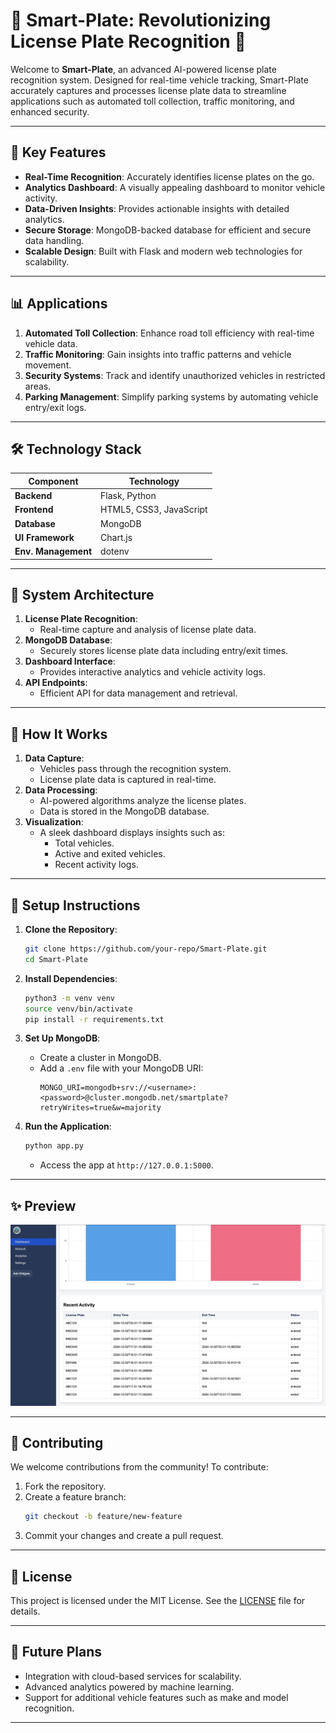 
# 🚗 **Smart-Plate**: Revolutionizing License Plate Recognition 🚦

Welcome to **Smart-Plate**, an advanced AI-powered license plate recognition system. Designed for real-time vehicle tracking, Smart-Plate accurately captures and processes license plate data to streamline applications such as automated toll collection, traffic monitoring, and enhanced security.

---

## 🧠 **Key Features**
- **Real-Time Recognition**: Accurately identifies license plates on the go.
- **Analytics Dashboard**: A visually appealing dashboard to monitor vehicle activity.
- **Data-Driven Insights**: Provides actionable insights with detailed analytics.
- **Secure Storage**: MongoDB-backed database for efficient and secure data handling.
- **Scalable Design**: Built with Flask and modern web technologies for scalability.

---

## 📊 **Applications**
1. **Automated Toll Collection**: Enhance road toll efficiency with real-time vehicle data.
2. **Traffic Monitoring**: Gain insights into traffic patterns and vehicle movement.
3. **Security Systems**: Track and identify unauthorized vehicles in restricted areas.
4. **Parking Management**: Simplify parking systems by automating vehicle entry/exit logs.

---

## 🛠 **Technology Stack**
| Component             | Technology                    |
|-----------------------|-------------------------------|
| **Backend**           | Flask, Python                 |
| **Frontend**          | HTML5, CSS3, JavaScript       |
| **Database**          | MongoDB                       |
| **UI Framework**      | Chart.js                      |
| **Env. Management**   | dotenv                        |

---

## 📐 **System Architecture**
1. **License Plate Recognition**:
   - Real-time capture and analysis of license plate data.
2. **MongoDB Database**:
   - Securely stores license plate data including entry/exit times.
3. **Dashboard Interface**:
   - Provides interactive analytics and vehicle activity logs.
4. **API Endpoints**:
   - Efficient API for data management and retrieval.

---

## 🎯 **How It Works**
1. **Data Capture**:
   - Vehicles pass through the recognition system.
   - License plate data is captured in real-time.
2. **Data Processing**:
   - AI-powered algorithms analyze the license plates.
   - Data is stored in the MongoDB database.
3. **Visualization**:
   - A sleek dashboard displays insights such as:
     - Total vehicles.
     - Active and exited vehicles.
     - Recent activity logs.

---

## 🔧 **Setup Instructions**
1. **Clone the Repository**:
   ```bash
   git clone https://github.com/your-repo/Smart-Plate.git
   cd Smart-Plate
   ```
2. **Install Dependencies**:
   ```bash
   python3 -m venv venv
   source venv/bin/activate
   pip install -r requirements.txt
   ```
3. **Set Up MongoDB**:
   - Create a cluster in MongoDB.
   - Add a `.env` file with your MongoDB URI:
     ```env
     MONGO_URI=mongodb+srv://<username>:<password>@cluster.mongodb.net/smartplate?retryWrites=true&w=majority
     ```

4. **Run the Application**:
   ```bash
   python app.py
   ```
   - Access the app at `http://127.0.0.1:5000`.

---

## ✨ **Preview**
![Smart-Plate Dashboard](LoginPage/static/images/dashboard_preview.png)

---

## 🤝 **Contributing**
We welcome contributions from the community! To contribute:
1. Fork the repository.
2. Create a feature branch:
   ```bash
   git checkout -b feature/new-feature
   ```
3. Commit your changes and create a pull request.

---

## 📄 **License**
This project is licensed under the MIT License. See the [LICENSE](LICENSE) file for details.

---

## 🚀 **Future Plans**
- Integration with cloud-based services for scalability.
- Advanced analytics powered by machine learning.
- Support for additional vehicle features such as make and model recognition.

---
